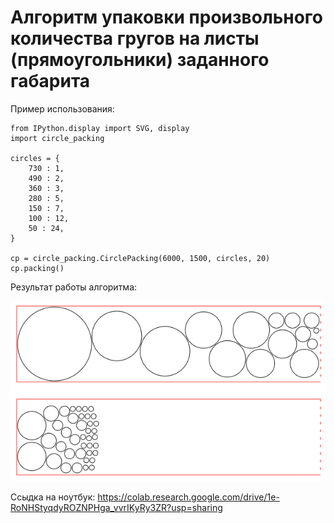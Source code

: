 # Алгоритм упаковки произвольного количества гругов на листы (прямоугольники) заданного габарита

Пример использования:
```
from IPython.display import SVG, display
import circle_packing

circles = {
    730 : 1,
    490 : 2,
    360 : 3,
    280 : 5,
    150 : 7,
    100 : 12,
    50 : 24,
}

cp = circle_packing.CirclePacking(6000, 1500, circles, 20)
cp.packing()
```

Результат работы алгоритма:

![Пример работы алгоритка упаковки кругов на лист](https://github.com/tau15/python_circle_packing_in_rectangle/blob/main/python_circle_packing_in_rectangle.png "Пример работы алгоритка упаковки кругов на лист")

Ссыдка на ноутбук:
https://colab.research.google.com/drive/1e-RoNHStyqdyROZNPHga_vvrIKyRy3ZR?usp=sharing
